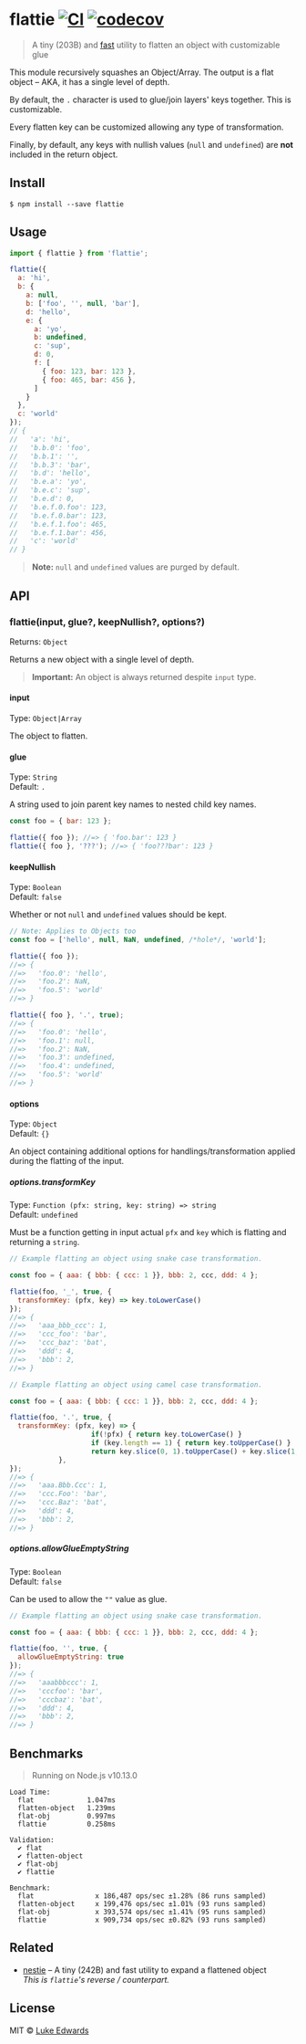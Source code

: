 # flattie [![CI](https://github.com/lukeed/flattie/workflows/CI/badge.svg)](https://github.com/lukeed/flattie/actions) [![codecov](https://badgen.now.sh/codecov/c/github/lukeed/flattie)](https://codecov.io/gh/lukeed/flattie)

> A tiny (203B) and [fast](#benchmarks) utility to flatten an object with customizable glue

This module recursively squashes an Object/Array. The output is a flat object – AKA, it has a single level of depth.

By default, the `.` character is used to glue/join layers' keys together. This is customizable.

Every flatten key can be customized allowing any type of transformation.

Finally, by default, any keys with nullish values (`null` and `undefined`) are **not** included in the return object.

## Install

```
$ npm install --save flattie
```


## Usage

```js
import { flattie } from 'flattie';

flattie({
  a: 'hi',
  b: {
    a: null,
    b: ['foo', '', null, 'bar'],
    d: 'hello',
    e: {
      a: 'yo',
      b: undefined,
      c: 'sup',
      d: 0,
      f: [
        { foo: 123, bar: 123 },
        { foo: 465, bar: 456 },
      ]
    }
  },
  c: 'world'
});
// {
//   'a': 'hi',
//   'b.b.0': 'foo',
//   'b.b.1': '',
//   'b.b.3': 'bar',
//   'b.d': 'hello',
//   'b.e.a': 'yo',
//   'b.e.c': 'sup',
//   'b.e.d': 0,
//   'b.e.f.0.foo': 123,
//   'b.e.f.0.bar': 123,
//   'b.e.f.1.foo': 465,
//   'b.e.f.1.bar': 456,
//   'c': 'world'
// }
```

> **Note:** `null` and `undefined` values are purged by default.

## API

### flattie(input, glue?, keepNullish?, options?)
Returns: `Object`

Returns a new object with a single level of depth.

> **Important:** An object is always returned despite `input` type.

#### input
Type: `Object|Array`

The object to flatten.

#### glue
Type: `String`<br>
Default: `.`

A string used to join parent key names to nested child key names.

```js
const foo = { bar: 123 };

flattie({ foo }); //=> { 'foo.bar': 123 }
flattie({ foo }, '???'); //=> { 'foo???bar': 123 }
```

#### keepNullish
Type: `Boolean`<br>
Default: `false`

Whether or not `null` and `undefined` values should be kept.

```js
// Note: Applies to Objects too
const foo = ['hello', null, NaN, undefined, /*hole*/, 'world'];

flattie({ foo });
//=> {
//=>   'foo.0': 'hello',
//=>   'foo.2': NaN,
//=>   'foo.5': 'world'
//=> }

flattie({ foo }, '.', true);
//=> {
//=>   'foo.0': 'hello',
//=>   'foo.1': null,
//=>   'foo.2': NaN,
//=>   'foo.3': undefined,
//=>   'foo.4': undefined,
//=>   'foo.5': 'world'
//=> }
```

#### options
Type: `Object`<br>
Default: `{}`

An object containing additional options for handlings/transformation applied during the flatting of the input.


##### options.transformKey
Type: `Function (pfx: string, key: string) => string`<br>
Default: `undefined`

Must be a function getting in input actual `pfx` and `key` which is flatting and returning a `string`.

```js
// Example flatting an object using snake case transformation.

const foo = { aaa: { bbb: { ccc: 1 }}, bbb: 2, ccc, ddd: 4 };

flattie(foo, '_', true, {
  transformKey: (pfx, key) => key.toLowerCase()
});
//=> {
//=>   'aaa_bbb_ccc': 1,
//=>   'ccc_foo': 'bar',
//=>   'ccc_baz': 'bat',
//=>   'ddd': 4,
//=>   'bbb': 2,
//=> }

// Example flatting an object using camel case transformation.

const foo = { aaa: { bbb: { ccc: 1 }}, bbb: 2, ccc, ddd: 4 };

flattie(foo, '.', true, {
  transformKey: (pfx, key) => {
					if(!pfx) { return key.toLowerCase() }
					if (key.length == 1) { return key.toUpperCase() }
					return key.slice(0, 1).toUpperCase() + key.slice(1, key.length).toLowerCase()
			},
});
//=> {
//=>   'aaa.Bbb.Ccc': 1,
//=>   'ccc.Foo': 'bar',
//=>   'ccc.Baz': 'bat',
//=>   'ddd': 4,
//=>   'bbb': 2,
//=> }
```


##### options.allowGlueEmptyString
Type: `Boolean`<br>
Default: `false`

Can be used to allow the `""` value as glue.

```js
// Example flatting an object using snake case transformation.

const foo = { aaa: { bbb: { ccc: 1 }}, bbb: 2, ccc, ddd: 4 };

flattie(foo, '', true, {
  allowGlueEmptyString: true
});
//=> {
//=>   'aaabbbccc': 1,
//=>   'cccfoo': 'bar',
//=>   'cccbaz': 'bat',
//=>   'ddd': 4,
//=>   'bbb': 2,
//=> }
```


## Benchmarks

> Running on Node.js v10.13.0

```
Load Time:
  flat             1.047ms
  flatten-object   1.239ms
  flat-obj         0.997ms
  flattie          0.258ms

Validation:
  ✔ flat
  ✔ flatten-object
  ✔ flat-obj
  ✔ flattie

Benchmark:
  flat               x 186,487 ops/sec ±1.28% (86 runs sampled)
  flatten-object     x 199,476 ops/sec ±1.01% (93 runs sampled)
  flat-obj           x 393,574 ops/sec ±1.41% (95 runs sampled)
  flattie            x 909,734 ops/sec ±0.82% (93 runs sampled)
```


## Related

* [nestie](https://github.com/lukeed/nestie) – A tiny (242B) and fast utility to expand a flattened object <br>_This is `flattie`'s reverse / counterpart._


## License

MIT © [Luke Edwards](https://lukeed.com)
